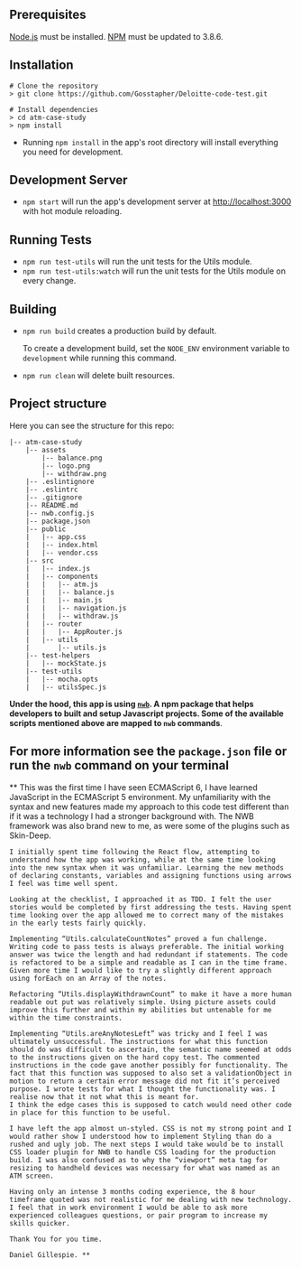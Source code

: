 ## Prerequisites

[Node.js](http://nodejs.org/) must be installed.
[NPM](https://www.npmjs.com/) must be updated to 3.8.6.

## Installation

```shell
# Clone the repository
> git clone https://github.com/Gosstapher/Deloitte-code-test.git

# Install dependencies
> cd atm-case-study
> npm install
```
* Running `npm install` in the app's root directory will install everything you need for development.

## Development Server

* `npm start` will run the app's development server at [http://localhost:3000](http://localhost:3000) with hot module reloading.

## Running Tests

* `npm run test-utils` will run the unit tests for the Utils module.
* `npm run test-utils:watch` will run the unit tests for the Utils module on every change.


## Building

* `npm run build` creates a production build by default.

   To create a development build, set the `NODE_ENV` environment variable to `development` while running this command.

* `npm run clean` will delete built resources.

## Project structure

Here you can see the structure for this repo:

```
|-- atm-case-study
    |-- assets
        |-- balance.png
        |-- logo.png
        |-- withdraw.png
    |-- .eslintignore
    |-- .eslintrc
    |-- .gitignore
    |-- README.md
    |-- nwb.config.js
    |-- package.json
    |-- public
    |   |-- app.css
    |   |-- index.html
    |   |-- vendor.css
    |-- src
    |   |-- index.js
    |   |-- components
    |   |   |-- atm.js
    |   |   |-- balance.js
    |   |   |-- main.js
    |   |   |-- navigation.js
    |   |   |-- withdraw.js
    |   |-- router
    |   |   |-- AppRouter.js
    |   |-- utils
    |       |-- utils.js
    |-- test-helpers
    |   |-- mockState.js
    |-- test-utils
    |   |-- mocha.opts
    |   |-- utilsSpec.js
```

**Under the hood, this app is using [`nwb`](https://github.com/insin/nwb). A npm package that helps developers to built and setup Javascript projects. Some of the available scripts mentioned above are mapped to `nwb` commands**.

**For more information see the `package.json` file or run the `nwb` command on your terminal**
------------------------------------------------------------------------------------------------------

    
   ** This was the first time I have seen ECMAScript 6, I have learned JavaScript in the ECMAScript 5 environment. My unfamiliarity with the syntax and new features made my approach to this code test different than if it was a technology I had a stronger background with.
    The NWB framework was also brand new to me, as were some of the plugins such as Skin-Deep.

    I initially spent time following the React flow, attempting to understand how the app was working, while at the same time looking into the new syntax when it was unfamiliar. Learning the new methods of declaring constants, variables and assigning functions using arrows I feel was time well spent.

    Looking at the checklist, I approached it as TDD. I felt the user stories would be completed by first addressing the tests. Having spent time looking over the app allowed me to correct many of the mistakes in the early tests fairly quickly.

    Implementing “Utils.calculateCountNotes” proved a fun challenge. Writing code to pass tests is always preferable. The initial working answer was twice the length and had redundant if statements. The code is refactored to be a simple and readable as I can in the time frame. Given more time I would like to try a slightly different approach using forEach on an Array of the notes. 

    Refactoring “Utils.displayWithdrawnCount” to make it have a more human readable out put was relatively simple. Using picture assets could improve this further and within my abilities but untenable for me within the time constraints. 

    Implementing “Utils.areAnyNotesLeft” was tricky and I feel I was ultimately unsuccessful. The instructions for what this function should do was difficult to ascertain, the semantic name seemed at odds to the instructions given on the hard copy test. The commented instructions in the code gave another possibly for functionality. The fact that this function was supposed to also set a validationObject in motion to return a certain error message did not fit it’s perceived purpose. I wrote tests for what I thought the functionality was. I realise now that it not what this is meant for.
    I think the edge cases this is supposed to catch would need other code in place for this function to be useful. 

    I have left the app almost un-styled. CSS is not my strong point and I would rather show I understood how to implement Styling than do a rushed and ugly job. The next steps I would take would be to install CSS loader plugin for NWB to handle CSS loading for the production build. I was also confused as to why the “viewport” meta tag for resizing to handheld devices was necessary for what was named as an ATM screen. 

    Having only an intense 3 months coding experience, the 8 hour timeframe quoted was not realistic for me dealing with new technology. I feel that in work environment I would be able to ask more experienced colleagues questions, or pair program to increase my skills quicker. 

    Thank You for you time.

    Daniel Gillespie. **

















